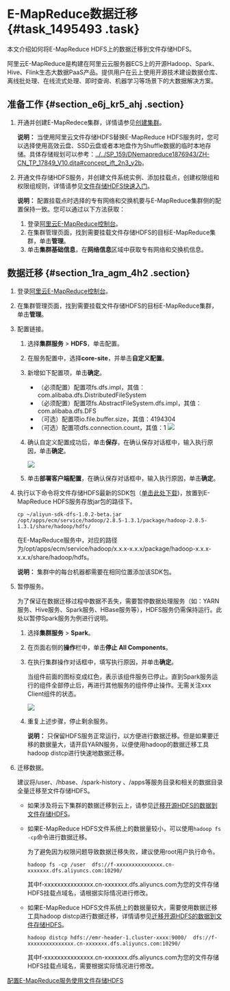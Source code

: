 # E-MapReduce数据迁移 {#task_1495493 .task}

本文介绍如何将E-MapReduce HDFS上的数据迁移到文件存储HDFS。

阿里云E-MapReduce是构建在阿里云云服务器ECS上的开源Hadoop、Spark、Hive、Flink生态大数据PaaS产品。提供用户在云上使用开源技术建设数据仓库、离线批处理、在线流式处理、即时查询、机器学习等场景下的大数据解决方案。

## 准备工作 {#section_e6j_kr5_ahj .section}

1.  开通并创建E-MapRedece集群，详情请参见[创建集群](../../../../cn.zh-CN/快速入门/步骤三：创建集群.md#)。 

    **说明：** 当使用阿里云文件存储HDFS替换E-MapReduce HDFS服务时，您可以选择使用高效云盘、SSD云盘或者本地盘作为Shuffle数据的临时本地存储。具体存储规划可以参考：[../../SP\_159/DNemapreduce1876943/ZH-CN\_TP\_17849\_V10.dita\#concept\_ift\_2n3\_y2b](../../SP_159/DNemapreduce1876943/ZH-CN_TP_17849_V10.dita#concept_ift_2n3_y2b)。

2.  开通文件存储HDFS服务，并创建文件系统实例、添加挂载点，创建权限组和权限组规则，详情请参见[文件存储HDFS快速入门](../../../../cn.zh-CN/快速入门/开通文件存储HDFS服务.md#)。 

    **说明：** 配置挂载点时选择的专有网络和交换机要与E-MapReduce集群侧的配置保持一致。您可以通过以下方法获取：

    1.  登录[阿里云E-MapReduce控制台](https://emr.console.aliyun.com/?spm=a2c4g.11186623.2.8.56cb5168Vl7YY6)。
    2.  在集群管理页面，找到需要挂载文件存储HDFS的目标E-MapReduce集群，单击**管理**。
    3.  单击**集群基础信息**，在**网络信息**区域中获取专有网络和交换机信息。

## 数据迁移 {#section_1ra_agm_4h2 .section}

1.  登录[阿里云E-MapReduce控制台](https://emr.console.aliyun.com/?spm=a2c4g.11186623.2.8.56cb5168Vl7YY6)。
2.  在集群管理页面，找到需要挂载文件存储HDFS的目标E-MapReduce集群，单击**管理**。
3.  配置链接。 
    1.  选择**集群服务** \> **HDFS**，单击配置。
    2.  在服务配置中，选择**core-site**，并单击**自定义配置**。
    3.  新增如下配置项，单击**确定**。 

        -   （必须配置）配置项fs.dfs.impl，其值：com.alibaba.dfs.DistributedFileSystem
        -   （必须配置）配置项fs.AbstractFileSystem.dfs.impl，其值：com.alibaba.dfs.DFS
        -   （可选）配置项io.file.buffer.size，其值：4194304
        -   （可选）配置项dfs.connection.count，其值：1
        ![](http://static-aliyun-doc.oss-cn-hangzhou.aliyuncs.com/assets/img/1188169/156507444954183_zh-CN.png)

    4.  确认自定义配置成功后，单击**保存**，在确认保存对话框中，输入执行原因，单击**确定**。 

        ![](http://static-aliyun-doc.oss-cn-hangzhou.aliyuncs.com/assets/img/1188169/156507444954186_zh-CN.png)

    5.  单击**部署客户端配置**，在确认保存对话框中，输入执行原因，单击**确定**。
4.  执行以下命令将文件存储HDFS最新的SDK包（[单击此处下载](https://mvnrepository.com/artifact/com.aliyun.dfs/aliyun-sdk-dfs)\)，放置到E-MapReduce HDFS服务存放jar包的路径下。 

    ``` {#codeblock_shp_gd0_kx2}
    cp ~/aliyun-sdk-dfs-1.0.2-beta.jar    /opt/apps/ecm/service/hadoop/2.8.5-1.3.1/package/hadoop-2.8.5-1.3.1/share/hadoop/hdfs/
    ```

    在E-MapReduce服务中，对应的路径为/opt/apps/ecm/service/hadoop/x.x.x-x.x.x/package/hadoop-x.x.x-x.x.x/share/hadoop/hdfs。

    **说明：** 集群中的每台机器都需要在相同位置添加该SDK包。

5.  暂停服务。 

    为了保证在数据迁移过程中数据不丢失，需要暂停数据处理服务（如：YARN服务、Hive服务、Spark服务、HBase服务等），HDFS服务仍需保持运行。此处以暂停Spark服务为例进行说明。

    1.  选择**集群服务** \> **Spark**。
    2.  在页面右侧的**操作**栏中，单击**停止 All Components**。
    3.  在执行集群操作对话框中，填写执行原因，并单击**确定**。 

        当组件前面的图标变成红色，表示该组件服务已停止。直到Spark服务运行的组件全部停止后，再进行其他服务的组件停止操作。无需关注xxx Client组件的状态。

        ![](http://static-aliyun-doc.oss-cn-hangzhou.aliyuncs.com/assets/img/1188169/156507444954202_zh-CN.png)

    4.  重复上述步骤，停止剩余服务。 

        **说明：** 只保留HDFS服务正常运行，以方便进行数据迁移。但是如果要迁移的数据量大，请开启YARN服务，以便使用hadoop的数据迁移工具hadoop distcp进行快速地数据迁移。

6.  迁移数据。 

    建议将/user、/hbase、/spark-history 、/apps等服务目录和相关的数据目录全量迁移至文件存储HDFS。

    -   如果涉及将云下集群的数据迁移到云上，请参见[迁移开源HDFS的数据到文件存储HDFS](cn.zh-CN/最佳实践/迁移开源HDFS的数据到文件存储HDFS.md#)。
    -   如果E-MapReduce HDFS文件系统上的数据量较小，可以使用`hadoop fs -cp`命令进行数据迁移。

        为了避免因为权限问题导致数据迁移失败，建议使用root用户执行命令。

        ``` {#codeblock_xzc_lh4_0zx}
        hadoop fs -cp /user  dfs://f-xxxxxxxxxxxxxxx.cn-xxxxxxx.dfs.aliyuncs.com:10290/
        ```

        其中f-xxxxxxxxxxxxxxx.cn-xxxxxxx.dfs.aliyuncs.com为您的文件存储HDFS挂载点域名，请根据实际情况进行修改。

    -   如果E-MapReduce HDFS文件系统上的数据量较大，需要使用数据迁移工具hadoop distcp进行数据迁移，详情请参见[迁移开源HDFS的数据到文件存储HDFS](cn.zh-CN/最佳实践/迁移开源HDFS的数据到文件存储HDFS.md#)。

        ``` {#codeblock_07m_kof_u1p}
        hadoop distcp hdfs://emr-header-1.cluster-xxxx:9000/  dfs://f-xxxxxxxxxxxxxxx.cn-xxxxxxx.dfs.aliyuncs.com:10290/
        ```

        其中f-xxxxxxxxxxxxxxx.cn-xxxxxxx.dfs.aliyuncs.com为您的文件存储HDFS挂载点域名，需要根据实际情况进行修改。


[配置E-MapReduce服务使用文件存储HDFS](cn.zh-CN/最佳实践/在文件存储HDFS上使用E-MapReduce/配置E-MapReduce服务使用文件存储HDFS.md#)

